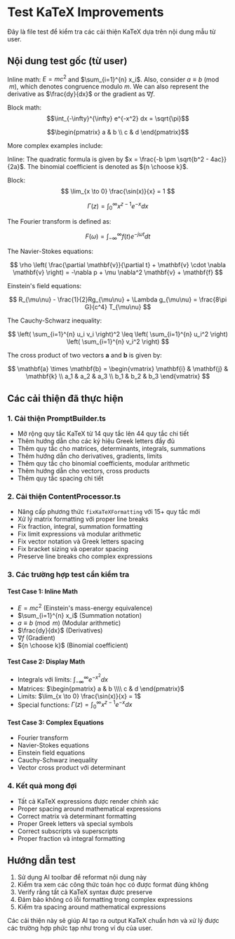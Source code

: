 # Test KaTeX Improvements

Đây là file test để kiểm tra các cải thiện KaTeX dựa trên nội dung mẫu từ user.

## Nội dung test gốc (từ user)

Inline math: $E = mc^2$ and $\sum_{i=1}^{n} x_i$. Also, consider $a \equiv b \pmod{m}$, which denotes congruence modulo $m$. We can also represent the derivative as $\frac{dy}{dx}$ or the gradient as $\nabla f$.

Block math:
$$\int_{-\infty}^{\infty} e^{-x^2} dx = \sqrt{\pi}$$

$$\begin{pmatrix}
a & b \\
c & d
\end{pmatrix}$$

More complex examples include:

Inline: The quadratic formula is given by $x = \frac{-b \pm \sqrt{b^2 - 4ac}}{2a}$. The binomial coefficient is denoted as ${n \choose k}$.

Block:
$$
\lim_{x \to 0} \frac{\sin(x)}{x} = 1
$$

$$
\Gamma(z) = \int_0^\infty x^{z-1} e^{-x} dx
$$

The Fourier transform is defined as:

$$
F(\omega) = \int_{-\infty}^{\infty} f(t) e^{-j\omega t} dt
$$

The Navier-Stokes equations:

$$
\rho \left( \frac{\partial \mathbf{v}}{\partial t} + \mathbf{v} \cdot \nabla \mathbf{v} \right) = -\nabla p + \mu \nabla^2 \mathbf{v} + \mathbf{f}
$$

Einstein's field equations:

$$
R_{\mu\nu} - \frac{1}{2}Rg_{\mu\nu} + \Lambda g_{\mu\nu} = \frac{8\pi G}{c^4} T_{\mu\nu}
$$

The Cauchy-Schwarz inequality:

$$
\left( \sum_{i=1}^{n} u_i v_i \right)^2 \leq \left( \sum_{i=1}^{n} u_i^2 \right) \left( \sum_{i=1}^{n} v_i^2 \right)
$$

The cross product of two vectors $\mathbf{a}$ and $\mathbf{b}$ is given by:

$$
\mathbf{a} \times \mathbf{b} = \begin{vmatrix}
\mathbf{i} & \mathbf{j} & \mathbf{k} \\
a_1 & a_2 & a_3 \\
b_1 & b_2 & b_3
\end{vmatrix}
$$

## Các cải thiện đã thực hiện

### 1. Cải thiện PromptBuilder.ts
- Mở rộng quy tắc KaTeX từ 14 quy tắc lên 44 quy tắc chi tiết
- Thêm hướng dẫn cho các ký hiệu Greek letters đầy đủ
- Thêm quy tắc cho matrices, determinants, integrals, summations
- Thêm hướng dẫn cho derivatives, gradients, limits
- Thêm quy tắc cho binomial coefficients, modular arithmetic
- Thêm hướng dẫn cho vectors, cross products
- Thêm quy tắc spacing chi tiết

### 2. Cải thiện ContentProcessor.ts
- Nâng cấp phương thức `fixKaTeXFormatting` với 15+ quy tắc mới
- Xử lý matrix formatting với proper line breaks
- Fix fraction, integral, summation formatting
- Fix limit expressions và modular arithmetic
- Fix vector notation và Greek letters spacing
- Fix bracket sizing và operator spacing
- Preserve line breaks cho complex expressions

### 3. Các trường hợp test cần kiểm tra

#### Test Case 1: Inline Math
- $E = mc^2$ (Einstein's mass-energy equivalence)
- $\sum_{i=1}^{n} x_i$ (Summation notation)
- $a \equiv b \pmod{m}$ (Modular arithmetic)
- $\frac{dy}{dx}$ (Derivatives)
- $\nabla f$ (Gradient)
- ${n \choose k}$ (Binomial coefficient)

#### Test Case 2: Display Math
- Integrals với limits: $\int_{-\infty}^{\infty} e^{-x^2} dx$
- Matrices: $\begin{pmatrix} a & b \\\\ c & d \end{pmatrix}$
- Limits: $\lim_{x \to 0} \frac{\sin(x)}{x} = 1$
- Special functions: $\Gamma(z) = \int_0^\infty x^{z-1} e^{-x} dx$

#### Test Case 3: Complex Equations
- Fourier transform
- Navier-Stokes equations
- Einstein field equations
- Cauchy-Schwarz inequality
- Vector cross product với determinant

### 4. Kết quả mong đợi
- Tất cả KaTeX expressions được render chính xác
- Proper spacing around mathematical expressions
- Correct matrix và determinant formatting
- Proper Greek letters và special symbols
- Correct subscripts và superscripts
- Proper fraction và integral formatting

## Hướng dẫn test

1. Sử dụng AI toolbar để reformat nội dung này
2. Kiểm tra xem các công thức toán học có được format đúng không
3. Verify rằng tất cả KaTeX syntax được preserve
4. Đảm bảo không có lỗi formatting trong complex expressions
5. Kiểm tra spacing around mathematical expressions

Các cải thiện này sẽ giúp AI tạo ra output KaTeX chuẩn hơn và xử lý được các trường hợp phức tạp như trong ví dụ của user.